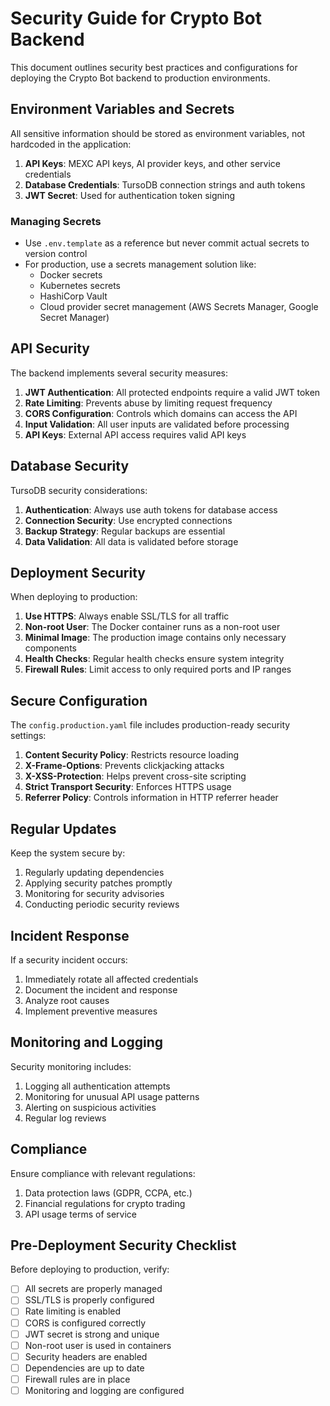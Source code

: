 # Security Guide for Crypto Bot Backend

This document outlines security best practices and configurations for deploying the Crypto Bot backend to production environments.

## Environment Variables and Secrets

All sensitive information should be stored as environment variables, not hardcoded in the application:

1. **API Keys**: MEXC API keys, AI provider keys, and other service credentials
2. **Database Credentials**: TursoDB connection strings and auth tokens
3. **JWT Secret**: Used for authentication token signing

### Managing Secrets

- Use `.env.template` as a reference but never commit actual secrets to version control
- For production, use a secrets management solution like:
  - Docker secrets
  - Kubernetes secrets
  - HashiCorp Vault
  - Cloud provider secret management (AWS Secrets Manager, Google Secret Manager)

## API Security

The backend implements several security measures:

1. **JWT Authentication**: All protected endpoints require a valid JWT token
2. **Rate Limiting**: Prevents abuse by limiting request frequency
3. **CORS Configuration**: Controls which domains can access the API
4. **Input Validation**: All user inputs are validated before processing
5. **API Keys**: External API access requires valid API keys

## Database Security

TursoDB security considerations:

1. **Authentication**: Always use auth tokens for database access
2. **Connection Security**: Use encrypted connections
3. **Backup Strategy**: Regular backups are essential
4. **Data Validation**: All data is validated before storage

## Deployment Security

When deploying to production:

1. **Use HTTPS**: Always enable SSL/TLS for all traffic
2. **Non-root User**: The Docker container runs as a non-root user
3. **Minimal Image**: The production image contains only necessary components
4. **Health Checks**: Regular health checks ensure system integrity
5. **Firewall Rules**: Limit access to only required ports and IP ranges

## Secure Configuration

The `config.production.yaml` file includes production-ready security settings:

1. **Content Security Policy**: Restricts resource loading
2. **X-Frame-Options**: Prevents clickjacking attacks
3. **X-XSS-Protection**: Helps prevent cross-site scripting
4. **Strict Transport Security**: Enforces HTTPS usage
5. **Referrer Policy**: Controls information in HTTP referrer header

## Regular Updates

Keep the system secure by:

1. Regularly updating dependencies
2. Applying security patches promptly
3. Monitoring for security advisories
4. Conducting periodic security reviews

## Incident Response

If a security incident occurs:

1. Immediately rotate all affected credentials
2. Document the incident and response
3. Analyze root causes
4. Implement preventive measures

## Monitoring and Logging

Security monitoring includes:

1. Logging all authentication attempts
2. Monitoring for unusual API usage patterns
3. Alerting on suspicious activities
4. Regular log reviews

## Compliance

Ensure compliance with relevant regulations:

1. Data protection laws (GDPR, CCPA, etc.)
2. Financial regulations for crypto trading
3. API usage terms of service

## Pre-Deployment Security Checklist

Before deploying to production, verify:

- [ ] All secrets are properly managed
- [ ] SSL/TLS is properly configured
- [ ] Rate limiting is enabled
- [ ] CORS is configured correctly
- [ ] JWT secret is strong and unique
- [ ] Non-root user is used in containers
- [ ] Security headers are enabled
- [ ] Dependencies are up to date
- [ ] Firewall rules are in place
- [ ] Monitoring and logging are configured
